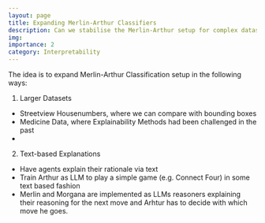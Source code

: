 ```yaml
---
layout: page
title: Expanding Merlin-Arthur Classifiers
description: Can we stabilise the Merlin-Arthur setup for complex dataset/text data?
img:
importance: 2
category: Interpretability
---
```


The idea is to expand Merlin-Arthur Classification setup in the following ways:


1. Larger Datasets
  * Streetview Housenumbers, where we can compare with bounding boxes
  * Medicine Data, where Explainability Methods had been challenged in the past
  *

2. Text-based Explanations
  * Have agents explain their rationale via text
  * Train Arthur as LLM to play a simple game (e.g. Connect Four) in some text based fashion
  * Merlin and Morgana are implemented as LLMs reasoners explaining their reasoning for the next move and Arhtur has to decide with which move he goes. 
